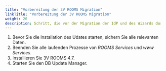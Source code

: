 ```yaml
---
title: "Vorbereitung der 3V ROOMS Migration"
linkTitle: "Vorbereitung der 3V ROOMS Migration"
weight: 20
description: Schritt, die vor der Migration der IdP und des Wizards durchgeführt werden.
---
```

1. Bevor Sie die Installation des Udates starten, sichern Sie alle relevanten Daten.
2. Beenden Sie alle laufenden Prozesse von *ROOMS Services* und *www Services*.
3. Installieren Sie 3V ROOMS 4.7.
4. Starten Sie den DB Update Manager.

